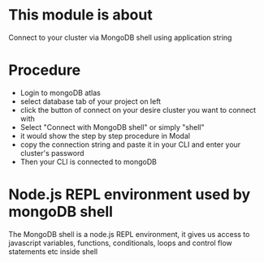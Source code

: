 # This module is about 
Connect to your cluster via MongoDB shell using application string

# Procedure
- Login to mongoDB atlas
- select database tab of your project on left
- click the button of connect on your desire cluster you want to connect with
- Select "Connect with MongoDB shell" or simply "shell"
- it would show the step by step procedure in Modal 
- copy the connection string and paste it in your CLI and enter your cluster's password
- Then your CLI is connected to mongoDB


# Node.js REPL environment used by mongoDB shell

The MongoDB shell is a node.js REPL environment,
it gives us access to javascript variables, functions, conditionals, loops and control flow statements etc inside shell